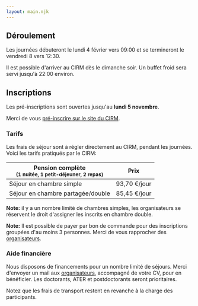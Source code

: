 ```yaml
---
layout: main.njk
---
```


## Déroulement

Les journées débuteront le lundi 4 février vers 09:00 et se
termineront le vendredi 8 vers 12:30.

Il est possible d'arriver au CIRM dès le dimanche soir.
Un buffet froid sera servi jusqu'à 22:00 environ.

## Inscriptions

Les pré-inscriptions sont ouvertes jusqu'au **lundi 5 novembre**.

Merci de vous [pré-inscrire sur le site du
CIRM](https://www.cirm-math.fr/preRegistration/index.php?EX=menu0&id_renc=1967).


### Tarifs

Les frais de séjour sont à régler directement au CIRM, pendant les
journées. Voici les tarifs pratiqués par le CIRM:

| Pension complète<br> <small>(1 nuitée, 1 petit-déjeuner, 2 repas)</small> | Prix |
|-|:-:|
| Séjour en chambre simple  | 93,70 €/jour |
| Séjour en chambre partagée/double | 85,45 €/jour |

**Note:** il y a un nombre limité de chambres simples, les
organisateurs se réservent le droit d'assigner les inscrits en chambre
double.

**Note:** Il est possible de payer par bon de commande pour des
inscriptions groupées d'au moins 3 personnes. Merci de vous rapprocher
des [organisateurs](mailto:jncf2019@listes.math.cnrs.fr).

### Aide financière

Nous disposons de financements pour un nombre limité de séjours. Merci
d'envoyer un mail aux [organisateurs](jncf2019@listes.math.cnrs.fr),
accompagné de votre CV, pour en bénéficier. Les doctorants, ATER et
postdoctorants seront prioritaires.

Notez que les frais de transport restent en revanche à la charge des
participants.
